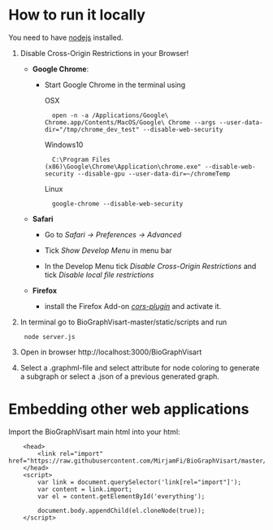 # How to run it locally
You need to have [nodejs](nodejs.org) installed.

1. Disable Cross-Origin Restrictions in your Browser!  

	- **Google Chrome**:
		* Start Google Chrome in the terminal using 

	 		OSX 
	 
	 			open -n -a /Applications/Google\ Chrome.app/Contents/MacOS/Google\ Chrome --args --user-data-dir="/tmp/chrome_dev_test" --disable-web-security
	 		Windows10
		
				C:\Program Files (x86)\Google\Chrome\Application\chrome.exe" --disable-web-security --disable-gpu --user-data-dir=~/chromeTemp

			Linux
		
				google-chrome --disable-web-security

	- **Safari**
		* Go to *Safari -> Preferences -> Advanced*

		* Tick *Show Develop Menu* in menu bar

		* In the Develop Menu tick *Disable Cross-Origin Restrictions* and tick *Disable local file restrictions*

	- **Firefox**
		* install the Firefox Add-on [*cors-plugin*](https://addons.mozilla.org/en-US/firefox/addon/cors-plugin/) and activate it.

2. In terminal go to BioGraphVisart-master/static/scripts and run
		
		node server.js

3. Open in browser http://localhost:3000/BioGraphVisart

4. Select a .graphml-file and select attribute for node coloring to generate a subgraph or select a .json of a previous generated graph.


# Embedding other web applications
Import the BioGraphVisart main html into your html:

		<head>
	    	<link rel="import" href="https://raw.githubusercontent.com/MirjamFi/BioGraphVisart/master/templates/BioGraphVisart.html">
		</head>
		<script>
		   	var link = document.querySelector('link[rel="import"]');
		   	var content = link.import;
			var el = content.getElementById('everything');
		
		    document.body.appendChild(el.cloneNode(true));
  		</script>

